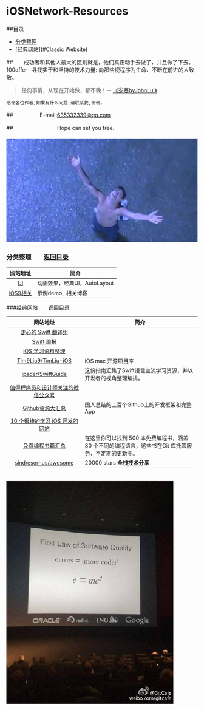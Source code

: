 # iOSNetwork-Resources
##<a name="catalogues"/>目录
* [分类整理](#category)
* [经典网站](#Classic Website)

##　　成功者和其他人最大的区别就是，他们真正动手去做了，并且做了下去。100offer--寻找实干和坚持的技术力量: 向那些视程序为生命、不断在前进的人致敬。

>任何事情，从现在开始做，都不晚！-- [《岁寒byJohnLui》](http://www.lvwenhan.com/)


    感谢各位作者,如果有什么问题,请联系我,谢谢。
    

##　　　　　E-mail:635332339@qq.com


##　　　　　　　　 Hope can set you free.
　　　　　　　　　　　　　　　　　　　　![](https://github.com/jiexishede/iOSNetwork-Resources/blob/master/pictures/Hope.jpg)
### <a name="category"/>分类整理　　[返回目录](#catalogues)

 
|       网站地址                  |        简介    
|:--------------------------------:|--------|  
|[UI](https://github.com/jiexishede/iOSNetwork-Resources/blob/master/UI.md)|  动画效果，经典UI，AutoLayout
|[iOS9相关](https://github.com/jiexishede/iOSNetwork-Resources/blob/master/iOS9.md)|  示例demo ,  相关博客 |

###<a name="Classic Website"/>经典网站　　[返回目录](#catalogues)

|       网站地址                  |        简介    
|:--------------------------------:|----------|
| [走心的 Swift 翻译组](http://swift.gg/)                   |
|[Swift 周报](http://swiftsandbox.io/)| 
|[iOS 学习资料整理](https://github.com/Aufree/trip-to-iOS)
|[Tim9Liu9/TimLiu-iOS](https://github.com/Tim9Liu9/TimLiu-iOS)| iOS mac 开源项目库|
|[ipader/SwiftGuide](https://github.com/ipader/SwiftGuide)|这份指南汇集了Swift语言主流学习资源，并以开发者的视角整理编排。
|[值得程序员和设计师关注的微信公众号](http://blog.jobbole.com/84342/)|
|[Github资源大汇总](http://github.ibireme.com/github/list/ios/)|国人总结的上百个Github上的开发框架和完整App|
|[10 个很棒的学习 iOS 开发的网站](http://www.oschina.net/news/33276/10-best-sites-to-learn-ios-development)|   
|[免费编程书籍汇总](https://github.com/vhf/free-programming-books/blob/master/free-programming-books.md#professional-development)|在这里你可以找到 500 本免费编程书，涵盖 80 个不同的编程语言，这些书在Git 库托管服务，不定期的更新中。
|[sindresorhus/awesome](https://github.com/sindresorhus/awesome)|20000 stars  **全栈技术分享** |




　　　　　　　　　　　　　　　　　　　　![](https://github.com/jiexishede/iOSNetwork-Resources/blob/master/pictures/errorsWithMoreCode.png)


			